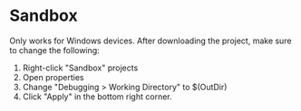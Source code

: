 # Sandbox

Only works for Windows devices. After downloading the project, make sure to change the following:

1) Right-click "Sandbox" projects
2) Open properties
3) Change "Debugging > Working Directory" to $(OutDir)
4) Click "Apply" in the bottom right corner.

